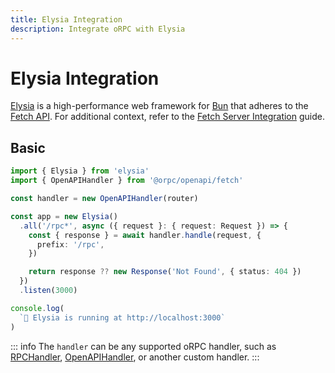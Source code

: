 ```yaml
---
title: Elysia Integration
description: Integrate oRPC with Elysia
---
```


# Elysia Integration

[Elysia](https://elysiajs.com/) is a high-performance web framework for [Bun](https://bun.sh/) that adheres to the [Fetch API](https://developer.mozilla.org/en-US/docs/Web/API/Fetch_API). For additional context, refer to the [Fetch Server Integration](/docs/integrations/fetch-server) guide.

## Basic

```ts
import { Elysia } from 'elysia'
import { OpenAPIHandler } from '@orpc/openapi/fetch'

const handler = new OpenAPIHandler(router)

const app = new Elysia()
  .all('/rpc*', async ({ request }: { request: Request }) => {
    const { response } = await handler.handle(request, {
      prefix: '/rpc',
    })

    return response ?? new Response('Not Found', { status: 404 })
  })
  .listen(3000)

console.log(
  `🦊 Elysia is running at http://localhost:3000`
)
```

::: info
The `handler` can be any supported oRPC handler, such as [RPCHandler](/docs/rpc-handler), [OpenAPIHandler](/docs/openapi/openapi-handler), or another custom handler.
:::
